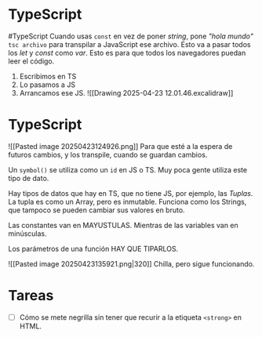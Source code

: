 # TypeScript
#TypeScript 
Cuando usas `const` en vez de poner *string*, pone *"hola mundo"*
`tsc archivo` para transpilar a JavaScript ese archivo. Esto va a pasar todos los *let* y *const* como *var*. Esto es para que todos los navegadores puedan leer el código.
1. Escribimos en TS
2. Lo pasamos a JS
3. Arrancamos ese JS.
![[Drawing 2025-04-23 12.01.46.excalidraw]]

# TypeScript
![[Pasted image 20250423124926.png]] 
Para que esté a la espera de futuros cambios, y los transpile, cuando se guardan cambios.

Un `symbol()` se utiliza como un `id` en JS o TS. Muy poca gente utiliza este tipo de dato.

Hay tipos de datos que hay en TS, que no tiene JS, por ejemplo, las *Tuplas*.
La tupla es como un Array, pero es inmutable. Funciona como los Strings, que tampoco se pueden cambiar sus valores en bruto.

Las constantes van en MAYUSTULAS. Mientras de las variables van en minúsculas.

Los parámetros de una función HAY QUE TIPARLOS. 

![[Pasted image 20250423135921.png|320]]
Chilla, pero sigue funcionando.

# Tareas
- [ ] Cómo se mete negrilla sin tener que recurir a la etiqueta `<strong>` en HTML.



